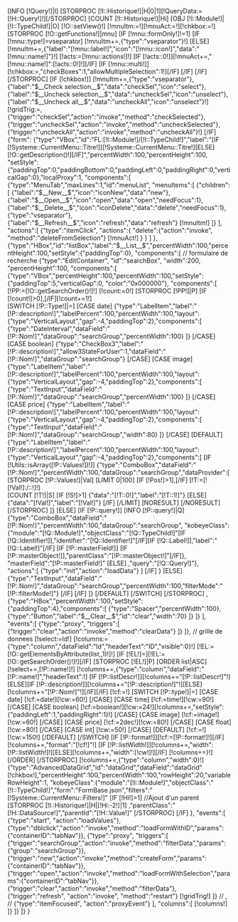 [INFO [!Query!]|I]
[STORPROC [!I::Historique!]|H|0|1][!QueryData:=[!H::Query!]!][/STORPROC]
[COUNT [!I::Historique!]|Hi]
[OBJ [!I::Module!]|[!I::TypeChild!]|O]
[!O::setView()!]
[!mnuItm:=!][!mnuAct:=!][!chkbox:=!]
[STORPROC [!O::getFunctions!]|mnu]
	[IF [!mnu::formOnly!]!=1]
		[IF [!mnu::type!]=vseparator]
			[!mnuItm+=,{"type":"vseparator"}!]
		[ELSE]
			[!mnuItm+=,{"label":"[!mnu::label!]","icon":"[!mnu::icon!]","data":"[!mnu::name!]"}!]
			[!acts:=[!mnu::actions!]!]
			[IF [!acts::0!]][!mnuAct+=,"[!mnu::name!]":[!acts::0!]!][/IF]
			[IF [!mnu::multi!]][!chkbox:=,"checkBoxes":1,"allowMultipleSelection":1!][/IF]
		[/IF]
	[/IF]
[/STORPROC]
[IF [!chkbox!]]
	[!mnuItm+=,{"type":"vseparator"},{"label":"$__Check selection__$","data":"checkSel","icon":"select"},{"label":"$__Uncheck selection__$","data":"uncheckSel","icon":"unselect"},{"label":"$__Uncheck all__$","data":"uncheckAll","icon":"unselect"}!]
	[!gridTrig:=,{"trigger":"checkSel","action":"invoke","method":"checkSelected"},{"trigger":"uncheckSel","action":"invoke","method":"uncheckSelected"},{"trigger":"uncheckAll","action":"invoke","method":"uncheckAll"}!]
[/IF]
{"form":
{"type":"VBox","id":"FL:[!I::Module!]/[!I::TypeChild!]","label":"[IF [!Systeme::CurrentMenu::Titre!]][!Systeme::CurrentMenu::Titre!][ELSE][!O::getDescription()!][/IF]","percentWidth":100,"percentHeight":100, 
"setStyle":{"paddingTop":0,"paddingBottom":0,"paddingLeft":0,"paddingRight":0,"verticalGap":0},"localProxy":1, 
"components":[
	{"type":"MenuTab","maxLines":1,"id":"menuList",
		"menuItems":[
			{"children":[
				{"label":"$__New__$","icon":"iconNew","data":"new"},
				{"label":"$__Open__$","icon":"open","data":"open","needFocus":1},
				{"label":"$__Delete__$","icon":"iconDelete","data":"delete","needFocus":1},
				{"type":"vseparator"},
				{"label":"$__Refresh__$","icon":"refresh","data":"refresh"}
				[!mnuItm!]
			]}
		],
		"actions":[
			{"type":"itemClick", "actions":{
					"delete":{"action":"invoke", "method":"deleteFromSelection"}
					[!mnuAct!]
				}
			}
		]
	},
	{"type":"HBox","id":"listBox","label":"$__List__$","percentWidth":100,"percentHeight":100,"setStyle":{"paddingTop":0},
	"components":[
// formulaire de recherche
		{"type":"EditContainer", "id":"searchBox", "width":200, "percentHeight":100,
		"components":[
			{"type":"VBox","percentHeight":100,"percentWidth":100,"setStyle":{"paddingTop":5,"verticalGap":0, "color":"0x000000"},
			"components":[
				[!PP:=[!O::getSearchOrder()!]!]
				[!count:=0!]
				[STORPROC [!PP!]|P]
					[IF [!count!]>0],[/IF][!count+=1!]	
					[SWITCH [!P::Type!]|=]
						[CASE date]
							{"type":"LabelItem","label":"[!P::description!]","labelPercent":100,"percentWidth":100,"layout":{"type":"VerticalLayout","gap":-4,"paddingTop":2},"components":[
								{"type":"DateInterval","dataField":"[!P::Nom!]","dataGroup":"searchGroup","percentWidth":100}
							]}
						[/CASE]
						[CASE boolean]
							{"type":"CheckBox3","label":"[!P::description!]","allow3StateForUser":1,"dataField":"[!P::Nom!]","dataGroup":"searchGroup"}
						[/CASE]
						[CASE image]
							{"type":"LabelItem","label":"[!P::description!]","labelPercent":100,"percentWidth":100,"layout":{"type":"VerticalLayout","gap":-4,"paddingTop":2},"components":[
								{"type":"TextInput","dataField":"[!P::Nom!]","dataGroup":"searchGroup","percentWidth":100}
							]}
						[/CASE]
						[CASE price]
							{"type":"LabelItem","label":"[!P::description!]","labelPercent":100,"percentWidth":100,"layout":{"type":"VerticalLayout","gap":-4,"paddingTop":2},"components":[
								{"type":"TextInput","dataField":"[!P::Nom!]","dataGroup":"searchGroup","width":80}
							]}
						[/CASE]
						[DEFAULT]
							{"type":"LabelItem","label":"[!P::description!]","labelPercent":100,"percentWidth":100,"layout":{"type":"VerticalLayout","gap":-4,"paddingTop":2},"components":[
								[IF [!Utils::isArray([!P::Values!])!]]
									{"type":"ComboBox","dataField":"[!P::Nom!]","percentWidth":100,"dataGroup":"searchGroup","dataProvider":[
										[STORPROC [!P::Values!]|Val]
											[LIMIT 0|100]
												[IF [!Pos!]>1],[/IF]
												[!T:=[![!Val!]:/::!]!]	
												[COUNT [!T!]|S]
												[IF [!S!]>1]
													{"data":"[!T::0!]","label":"[!T::1!]"}
												[ELSE]
													{"data":"[!Val!]","label":"[!Val!]"}
												[/IF]
											[/LIMIT]
											[NORESULT]
											[/NORESULT]
										[/STORPROC]
									]}
								[ELSE]
									[IF [!P::query!]]
										[INFO [!P::query!]|Q]
										{"type":"ComboBox","dataField":"[!P::Nom!]","percentWidth":100,"dataGroup":"searchGroup",
										"kobeyeClass":{"module":"[!Q::Module!]","objectClass":"[!Q::TypeChild!]"[IF [!Q::Identifier!]],"identifier":"[!Q::Identifier!]"[/IF][IF [!Q::Label!]],"label":"[!Q::Label!]"[/IF]
										[IF [!P::masterField!]] 
											[IF [!P::masterObject!]],"parentClass":"[!P::masterObject!]"[/IF]},
											"masterField":"[!P::masterField!]"
										[ELSE]
											,"query":"[!Q::Query!]"},				
											"actions":[
												{"type":"init","action":"loadData"}
											]
										[/IF]
										}
									[ELSE]
										{"type":"TextInput","dataField":"[!P::Nom!]","dataGroup":"searchGroup","percentWidth":100,"filterMode":"[!P::filterMode!]"}
									[/IF]
								[/IF]
							]}
						[/DEFAULT]
					[/SWITCH]
				[/STORPROC]
				,{"type":"HBox","percentWidth":100,"setStyle":{"paddingTop":4},"components":[
					{"type":"Spacer","percentWidth":100},
					{"type":"Button","label":"$__Clear__$","id":"clear","width":70}
				]}
			]}
		],
		"events":[
			{"type":"proxy", "triggers":[
				{"trigger":"clear","action":"invoke","method":"clearData"}
			]}
		]},
// grille de donnees
		[!select:=Id!]
		[!columns:={"type":"column","dataField":"Id","headerText":"ID","visible":0}!]
		[!EL:=[!O::getElementsByAttribute(list,,1)!]!]
		[IF [!EL!]=][!EL:=[!O::getSearchOrder()!]!][/IF]
		[STORPROC [!EL!]|P]
			[ORDER list|ASC]
				[!select+=,[!P::name!]!]
				[!columns+=,{"type":"column","dataField":"[!P::name!]","headerText":!]
				[IF [!P::listDescr!]][!columns+="[!P::listDescr!]"!][ELSE][IF [!P::description!]][!columns+="[!P::description!]"!][ELSE][!columns+="[!P::Nom!]"!][/IF][/IF]
				[!cf:=!]
				[SWITCH [!P::type!]|=]
					[CASE date]
						[!cf:=date!][!cw:=60!]
					[/CASE]
					[CASE time]
						[!cf:=time!][!cw:=90!]
					[/CASE]
					[CASE boolean]
						[!cf:=boolean!][!cw:=24!][!columns+=,"setStyle":{"paddingLeft":1,"paddingRight":1}!]
					[/CASE]
					[CASE image]
						[!cf:=image!][!cw:=60!]
					[/CASE]
					[CASE price]
						[!cf:=2dec!][!cw:=80!]
					[/CASE]
					[CASE float]
						[!cw:=80!]
					[/CASE]
					[CASE int]
						[!cw:=50!]
					[/CASE]
					[DEFAULT]
						[!cf:=!][!cw:=150!]
					[/DEFAULT]
				[/SWITCH]
				[IF [!P::format!]][!cf:=[!P::format!]!][/IF]
				[!columns+=,"format":"[!cf!]"!]
				[IF [!P::listWidth!]][!columns+=,"width":[!P::listWidth!]!][ELSE][!columns+=,"width":[!cw!]!][/IF]
				[!columns+=}!]
			[/ORDER]
		[/STORPROC]
		[!columns+=,{"type":"column","width":0}!]
		{"type":"AdvancedDataGrid","id":"dataGrid","dataField":"dataGrid" [!chkbox!],"percentHeight":100,"percentWidth":100,"rowHeight":20,"variableRowHeight":1,
		"kobeyeClass":{"module":"[!I::Module!]","objectClass":"[!I::TypeChild!]","form":"FormBase.json","filters":"[!Systeme::CurrentMenu::Filters!]"
		[IF [!Hi!]>1]
			//Ajout d'un parent
			[STORPROC [!I::Historique!]|H|[!Hi:-2!]|1]
				,"parentClass":"[!H::DataSource!]","parentId":"[!H::Value!]"
			[/STORPROC]
		[/IF]
		},
		"events":[
			{"type":"start", "action":"loadValues"},
			{"type":"dblclick","action":"invoke","method":"loadFormWithID","params":{"containerID":"tabNav"}},
			{"type":"proxy", "triggers":[
				{"trigger":"searchGroup","action":"invoke","method":"filterData","params":{"group":"searchGroup"}},
				{"trigger":"new","action":"invoke","method":"createForm","params":{"containerID":"tabNav"}},
				{"trigger":"open","action":"invoke","method":"loadFormWithSelection","params":{"containerID":"tabNav"}},
				{"trigger":"clear","action":"invoke","method":"filterData"},
				{"trigger":"refresh", "action":"invoke", "method":"restart"}
				[!gridTrig!]
			]}
//			,
//			{"type":"itemFocused", "action":"proxyEvent"}
		],
		"columns":[
			[!columns!]
		]}
	]}
]}
}
